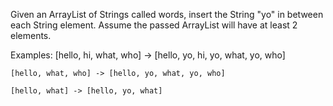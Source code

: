 Given an ArrayList of Strings called words, insert the String "yo" in between each String element. Assume the passed ArrayList will have at least 2 elements.
 
 Examples:
    [hello, hi, what, who] -> [hello, yo, hi, yo, what, yo, who]

    [hello, what, who] -> [hello, yo, what, yo, who]

    [hello, what] -> [hello, yo, what]

